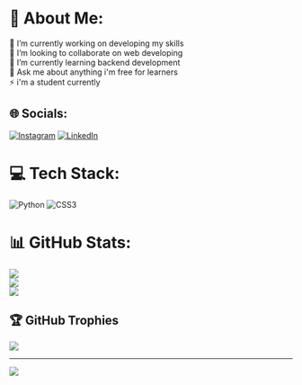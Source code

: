 # 💫 About Me:
🔭 I’m currently working on developing my skills <br>👯 I’m looking to collaborate on web developing <br>🌱 I’m currently learning backend development<br>💬 Ask me about anything i'm free for learners<br>⚡ i'm a student currently


## 🌐 Socials:
[![Instagram](https://img.shields.io/badge/Instagram-%23E4405F.svg?logo=Instagram&logoColor=white)](https://instagram.com/rajkiranraj_) [![LinkedIn](https://img.shields.io/badge/LinkedIn-%230077B5.svg?logo=linkedin&logoColor=white)](https://linkedin.com/in/www.linkedin.com/in/rajkiranraj) 

# 💻 Tech Stack:
![Python](https://img.shields.io/badge/python-3670A0?style=plastic&logo=python&logoColor=ffdd54) ![CSS3](https://img.shields.io/badge/css3-%231572B6.svg?style=plastic&logo=css3&logoColor=white)
# 📊 GitHub Stats:
![](https://github-readme-stats.vercel.app/api?username=rajkiranraj&theme=dark&hide_border=false&include_all_commits=true&count_private=true)<br/>
![](https://github-readme-streak-stats.herokuapp.com/?user=rajkiranraj&theme=dark&hide_border=false)<br/>
![](https://github-readme-stats.vercel.app/api/top-langs/?username=rajkiranraj&theme=dark&hide_border=false&include_all_commits=true&count_private=true&layout=compact)

## 🏆 GitHub Trophies
![](https://github-profile-trophy.vercel.app/?username=rajkiranraj&theme=darkhub&no-frame=false&no-bg=false&margin-w=4)

---
[![](https://visitcount.itsvg.in/api?id=rajkiranraj&icon=9&color=0)](https://visitcount.itsvg.in)

<!-- Proudly created with GPRM ( https://gprm.itsvg.in ) -->
